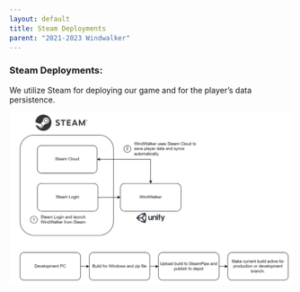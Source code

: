 ```yaml
---
layout: default
title: Steam Deployments
parent: "2021-2023 Windwalker"
---
```

### Steam Deployments:

We utilize Steam for deploying our game and for the player’s data persistence.

![Steam Deployment](/assets/images/steam-deployments.png)
